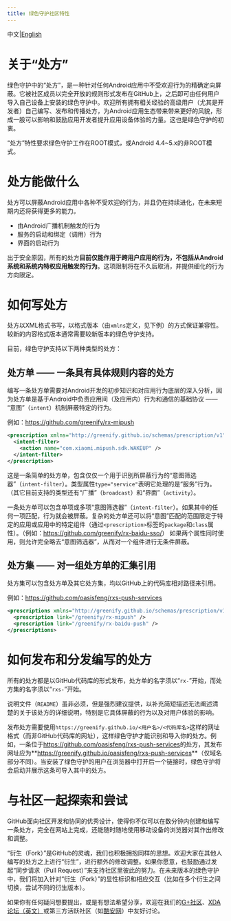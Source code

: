 ```yaml
---
title: 绿色守护社区特性
---
```

中文|[English](/README.md)

# 关于“处方”

绿色守护中的“处方”，是一种针对任何Android应用中不受欢迎行为的精确定向屏蔽。它被社区成员以完全开放的规则形式发布在GitHub上，之后即可由任何用户导入自己设备上安装的绿色守护中。欢迎所有拥有相关经验的高级用户（尤其是开发者）自己编写、发布和传播处方，为Android应用生态带来带来更好的风貌，形成一股可以影响和鼓励应用开发者提升应用设备体验的力量。这也是绿色守护的初衷。

“处方”特性要求绿色守护工作在ROOT模式，或Android 4.4~5.x的非ROOT模式。

# 处方能做什么

处方可以屏蔽Android应用中各种不受欢迎的行为，并且仍在持续进化，在未来短期内还将获得更多的能力。

* 由Android广播机制触发的行为
* 服务的启动和绑定（调用）行为
* 界面的启动行为

出于安全原因，所有的处方**目前仅能作用于跨用户应用的行为，不包括从Android系统和系统内特权应用触发的行为**。这项限制将在不久后取消，并提供细化的行为方向限定。

# 如何写处方

处方以XML格式书写，以格式版本（由`xmlns`定义，见下例）的方式保证兼容性。较新的内容格式版本通常需要较新版本的绿色守护支持。

目前，绿色守护支持以下两种类型的处方：

## 处方单 —— 一条具有具体规则内容的处方

编写一条处方单需要对Android开发的初步知识和对应用行为底层的深入分析，因为处方单是基于Android中负责应用间（及应用内）行为和通信的基础协议 —— “意图”（`intent`）机制屏蔽特定的行为。

例如：<https://github.com/greenify/rx-mipush>

```xml
<prescription xmlns="http://greenify.github.io/schemas/prescription/v1" type="service">
  <intent-filter>
    <action name="com.xiaomi.mipush.sdk.WAKEUP" />
  </intent-filter>
</prescription>
```

这是一条简单的处方单，包含仅仅一个用于识别所屏蔽行为的“意图筛选器”（`intent-filter`）。类型属性`type="service"`表明它处理的是“服务”行为。（其它目前支持的类型还有“广播”（`broadcast`）和“界面”（`activity`）。

一条处方单可以包含单项或多项“意图筛选器”（`intent-filter`）。如果其中的任何一项匹配，行为就会被屏蔽。复杂的处方单还可以将“意图”匹配的范围限定于特定的应用或应用中的特定组件（通过`<prescription>`标签的`package`和`class`属性）。（例如：<https://github.com/greenify/rx-baidu-sso/>） 如果两个属性同时使用，则允许完全略去“意图筛选器”，从而对一个组件进行无条件屏蔽。

## 处方集 —— 对一组处方单的汇集引用

处方集可以包含处方单及其它处方集，均以GitHub上的代码库相对路径来引用。

例如：<https://github.com/oasisfeng/rxs-push-services>

```xml
<prescriptions xmlns="http://greenify.github.io/schemas/prescription/v1">
  <prescription link="/greenify/rx-mipush" />
  <prescription link="/greenify/rx-baidu-push" />
</prescriptions>
```

# 如何发布和分发编写的处方

所有的处方都是以GitHub代码库的形式发布，处方单的名字须以“`rx-`”开始，而处方集的名字须以“`rxs-`”开始。

说明文件（`README`）虽非必须，但是强烈建议提供，以补充简短描述无法阐述清楚的关于该处方的详细说明，特别是它具体屏蔽的行为以及对用户体验的影响。

发布处方需要使用`https://greenify.github.io/<用户名>/<代码库名>`这样的网址格式（而非GitHub代码库的网址），这样绿色守护才能识别和导入你的处方。例如，一条位于<https://github.com/oasisfeng/rxs-push-services>的处方，其发布网址应为**<https://greenify.github.io/oasisfeng/rxs-push-services>**（仅域名部分不同）。当安装了绿色守护的用户在浏览器中打开后一个链接时，绿色守护将会启动并展示这条可导入其中的处方。

# 与社区一起探索和尝试

GitHub面向社区开发和协同的优秀设计，使得你不仅可以在数分钟内创建和编写一条处方，完全在网站上完成，还能随时随地使用移动设备的浏览器对其作出修改和调整。

“衍生（Fork）”是GitHub的灵魂，我们也积极拥抱同样的思想。欢迎大家在其他人编写的处方之上进行“衍生”，进行额外的修改调整。如果你愿意，也鼓励通过发起“同步请求（Pull Request）”来支持社区里彼此的努力。在未来版本的绿色守护中，我们将加入针对“衍生（Fork）”的显性标识和相应交互（比如在多个衍生之间切换，尝试不同的衍生版本）。

如果你有任何疑问想要提出，或是有想法希望分享，欢迎在我们的[G+社区](https://plus.google.com/communities/103850238949791125024)、[XDA论坛（英文）](https://forum.xda-developers.com/apps/greenify)或第三方活跃社区（如[酷安网](http://www.coolapk.com/apk/com.oasisfeng.greenify)）中友好讨论。
